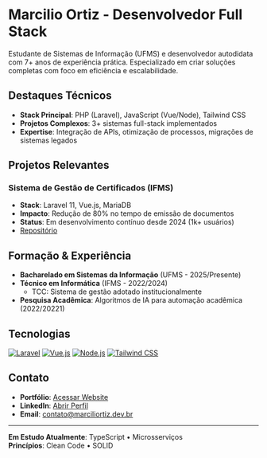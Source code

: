 # Marcilio Ortiz - Desenvolvedor Full Stack

Estudante de Sistemas de Informação (UFMS) e desenvolvedor autodidata com 7+ anos de experiência prática. Especializado em criar soluções completas com foco em eficiência e escalabilidade.

## Destaques Técnicos

- **Stack Principal**: PHP (Laravel), JavaScript (Vue/Node), Tailwind CSS
- **Projetos Complexos**: 3+ sistemas full-stack implementados
- **Expertise**: Integração de APIs, otimização de processos, migrações de sistemas legados

## Projetos Relevantes

### Sistema de Gestão de Certificados (IFMS)
- **Stack**: Laravel 11, Vue.js, MariaDB
- **Impacto**: Redução de 80% no tempo de emissão de documentos
- **Status**: Em desenvolvimento contínuo desde 2024 (1k+ usuários)
- [Repositório](https://github.com/KriawqZero/IFMS-Sistema_CargaHoraria)

## Formação & Experiência

- **Bacharelado em Sistemas da Informação** (UFMS - 2025/Presente)
- **Técnico em Informática** (IFMS - 2022/2024)
  - TCC: Sistema de gestão adotado institucionalmente
- **Pesquisa Acadêmica**: Algoritmos de IA para automação acadêmica (2022/20221)

## Tecnologias

[![Laravel](https://img.shields.io/badge/Laravel-FF2D20?logo=laravel&logoColor=white)](#)
[![Vue.js](https://img.shields.io/badge/Vue.js-4FC08D?logo=vuedotjs&logoColor=white)](#)
[![Node.js](https://img.shields.io/badge/Node.js-339933?logo=nodedotjs&logoColor=white)](#)
[![Tailwind CSS](https://img.shields.io/badge/Tailwind_CSS-06B6D4?logo=tailwind-css)](#)

## Contato

- **Portfólio**: [Acessar Website](https://marciliortiz.dev.br)
- **LinkedIn**: [Abrir Perfil](https://linkedin.com/in/marc%C3%ADlio-ortiz-barbosa-7b5a35165/)
- **Email**: contato@marciliortiz.dev.br

---

**Em Estudo Atualmente**: TypeScript • Microsserviços  
**Princípios**: Clean Code • SOLID
